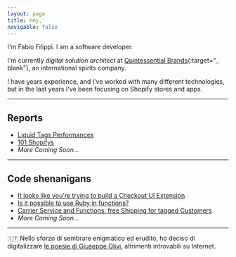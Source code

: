```yaml
---
layout: page
title: Hey,
navigable: false
---
```



I'm Fabio Filippi. I am a software developer.

I'm currently _digital solution architect_ at [Quintessential Brands](https://quintessentialbrands.com){:target="_
blank"}, an international spirits company.

I have <span id="years_experience"></span> years experience, and I've worked with many different technologies, but in
the last <span id="last_years"></span> years I've been focusing
on Shopify stores and apps.

---

## Reports

* [Liquid Tags Performances](/reports/liquid_tags_performances)
* [101 Shopifys](/reports/101_shopifys)
* _More Coming Soon..._

---

## Code shenanigans

* [It looks like you're trying to build a Checkout UI Extension](/tutorials/clippify)
* [Is it possible to use Ruby in functions?](/tutorials/ruby-in-shopify-functions)
* [Carrier Service and Functions: free Shipping for tagged Customers](/tutorials/carrier-service-and-shopify-functions)
* _More Coming Soon..._

---

<span style="filter:contrast(0.6)">🇮🇹</span> Nello sforzo di sembrare enigmatico ed erudito, ho deciso di digitalizzare [le poesie di Giuseppe Olivi](/giuseppe_olivi), altrimenti
introvabili su Internet.
